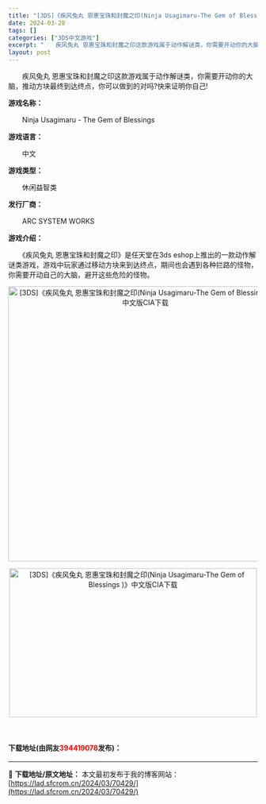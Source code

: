 ```yaml
---
title: "[3DS]《疾风兔丸 恩惠宝珠和封魔之印(Ninja Usagimaru-The Gem of Blessings )》中文版CIA下载"
date: 2024-03-28
tags: []
categories: ["3DS中文游戏"]
excerpt: "　　疾风兔丸 恩惠宝珠和封魔之印这款游戏属于动作解谜类，你需要开动你的大脑，推动方块最终到达终点，你可以做到的对吗?快来证明你自己! 游戏名称： 　　Ninja Usagimaru - The Gem of Blessings 游戏语言： 　　中文 游戏类型： 　　休闲益智类 发行厂商： 　　ARC&hellip;"
layout: post
---
```


 <p>　　疾风兔丸 恩惠宝珠和封魔之印这款游戏属于动作解谜类，你需要开动你的大脑，推动方块最终到达终点，你可以做到的对吗?快来证明你自己!</p> <p><strong>游戏名称：</strong></p> <p>　　Ninja Usagimaru - The Gem of Blessings</p> <p><strong>游戏语言：</strong></p> <p>　　中文</p> <p><strong>游戏类型：</strong></p> <p>　　休闲益智类</p> <p><strong>发行厂商：</strong></p> <p>　　ARC SYSTEM WORKS</p> <p><strong>游戏介绍：</strong></p> <p>　　《疾风兔丸 恩惠宝珠和封魔之印》是任天堂在3ds eshop上推出的一款动作解谜类游戏，游戏中玩家通过移动方块来到达终点，期间也会遇到各种拦路的怪物，你需要开动自己的大脑，避开这些危险的怪物。</p> <p align="center"><img align="" src="https://lad.sfcrom.cn/wp-content/uploads/2024/03/20240328_660523e5988bf.webp" style="border-width: 0px; border-style: solid; width: 554px;" alt="[3DS]《疾风兔丸 恩惠宝珠和封魔之印(Ninja Usagimaru-The Gem of Blessings )》中文版CIA下载" /></p> <p align="center"><img src="https://lad.sfcrom.cn/wp-content/uploads/2024/03/20240328_660523e5f3f09.webp" style="width: 500px; height: 300px;" alt="[3DS]《疾风兔丸 恩惠宝珠和封魔之印(Ninja Usagimaru-The Gem of Blessings )》中文版CIA下载" /></p> <p align="center">&nbsp;</p> <p><h4>下载地址(由网友<font color="red">394419078</font>发布)：</h4></p> 

---
📖 **下载地址/原文地址：** 本文最初发布于我的博客网站：[https://lad.sfcrom.cn/2024/03/70429/](https://lad.sfcrom.cn/2024/03/70429/)
